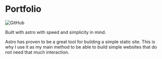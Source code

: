 # Portfolio

![GitHub][license]

Built with astro with speed and simplicity in mind.

Astro has proven to be a great tool for building a simple static site. This is
why I use it as my main method to be able to build simple websites that do not
need that much interaction.

[license]: https://img.shields.io/github/license/jaycedotbin/jaycedotbin.github.io
